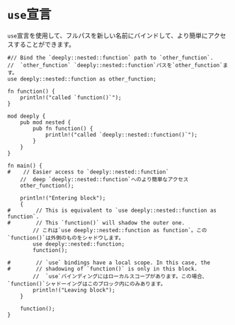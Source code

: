 # <!--The `use` declaration--> `use`宣言

<!--The `use` declaration can be used to bind a full path to a new name, for easier access.-->
`use`宣言を使用して、フルパスを新しい名前にバインドして、より簡単にアクセスすることができます。

```rust,editable
#// Bind the `deeply::nested::function` path to `other_function`.
//  `other_function` `deeply::nested::function`パスを`other_function`ます。
use deeply::nested::function as other_function;

fn function() {
    println!("called `function()`");
}

mod deeply {
    pub mod nested {
        pub fn function() {
            println!("called `deeply::nested::function()`");
        }
    }
}

fn main() {
#    // Easier access to `deeply::nested::function`
    //  deep `deeply::nested::function`へのより簡単なアクセス
    other_function();

    println!("Entering block");
    {
#        // This is equivalent to `use deeply::nested::function as function`.
#        // This `function()` will shadow the outer one.
        // これは`use deeply::nested::function as function`。この`function()`は外側のものをシャドウします。
        use deeply::nested::function;
        function();

#        // `use` bindings have a local scope. In this case, the
#        // shadowing of `function()` is only in this block.
        //  `use`バインディングにはローカルスコープがあります。この場合、`function()`シャドーイングはこのブロック内にのみあります。
        println!("Leaving block");
    }

    function();
}
```
